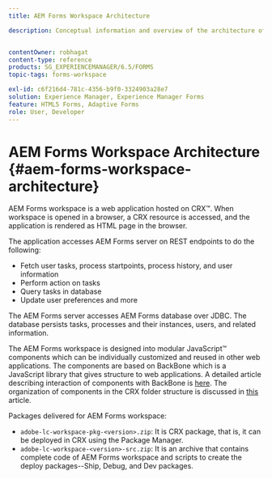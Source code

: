 ```yaml
---
title: AEM Forms Workspace Architecture

description: Conceptual information and overview of the architecture of LiveCycle AEM Forms workspace.


contentOwner: robhagat
content-type: reference
products: SG_EXPERIENCEMANAGER/6.5/FORMS
topic-tags: forms-workspace

exl-id: c6f216d4-781c-4356-b9f0-3324903a28e7
solution: Experience Manager, Experience Manager Forms
feature: HTML5 Forms, Adaptive Forms
role: User, Developer
---
```

# AEM Forms Workspace Architecture {#aem-forms-workspace-architecture}

AEM Forms workspace is a web application hosted on CRX™. When workspace is opened in a browser, a CRX resource is accessed, and the application is rendered as HTML page in the browser.

The application accesses AEM Forms server on REST endpoints to do the following:

* Fetch user tasks, process startpoints, process history, and user information
* Perform action on tasks
* Query tasks in database
* Update user preferences and more

The AEM Forms server accesses AEM Forms database over JDBC. The database persists tasks, processes and their instances, users, and related information.

The AEM Forms workspace is designed into modular JavaScript™ components which can be individually customized and reused in other web applications. The components are based on BackBone which is a JavaScript library that gives structure to web applications. A detailed article describing interaction of components with BackBone is [here](/help/forms/using/backbone-interaction.md). The organization of components in the CRX folder structure is discussed in [this](/help/forms/using/folder-structure.md) article.

Packages delivered for AEM Forms workspace:

* `adobe-lc-workspace-pkg-<version>.zip`: It is CRX package, that is, it can be deployed in CRX using the Package Manager.
* `adobe-lc-workspace-<version>-src.zip`: It is an archive that contains complete code of AEM Forms workspace and scripts to create the deploy packages--Ship, Debug, and Dev packages.
